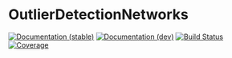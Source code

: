 # OutlierDetectionNetworks

[![Documentation (stable)](https://img.shields.io/badge/docs-stable-blue.svg)](https://OutlierDetectionJL.github.io/OutlierDetection.jl/stable)
[![Documentation (dev)](https://img.shields.io/badge/docs-dev-blue.svg)](https://OutlierDetectionJL.github.io/OutlierDetection.jl/dev)
[![Build Status](https://github.com/OutlierDetectionJL/OutlierDetectionNetworks.jl/workflows/CI/badge.svg)](https://github.com/OutlierDetectionJL/OutlierDetectionNetworks.jl/actions)
[![Coverage](https://codecov.io/gh/OutlierDetectionJL/OutlierDetectionNetworks.jl/branch/master/graph/badge.svg)](https://codecov.io/gh/OutlierDetectionJL/OutlierDetectionNetworks.jl)

